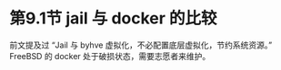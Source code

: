 # 第9.1节 jail 与 docker 的比较

前文提及过 “Jail 与 byhve 虚拟化，不必配置底层虚拟化，节约系统资源。” FreeBSD 的 docker 处于破损状态，需要志愿者来维护。
